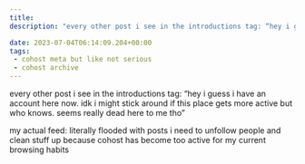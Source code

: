 ```yaml
---
title:
description: "every other post i see in the introductions tag: “hey i guess i have an account here now. idk i might stick around if this place gets more active but who knows. seems really dead here to me tho”"

date: 2023-07-04T06:14:09.204+00:00
tags:
 - cohost meta but like not serious
 - cohost archive
---
```


every other post i see in the introductions tag: “hey i guess i have an account here now. idk i might stick around if this place gets more active but who knows. seems really dead here to me tho”

my actual feed: literally flooded with posts i need to unfollow people and clean stuff up because cohost has become too active for my current browsing habits
